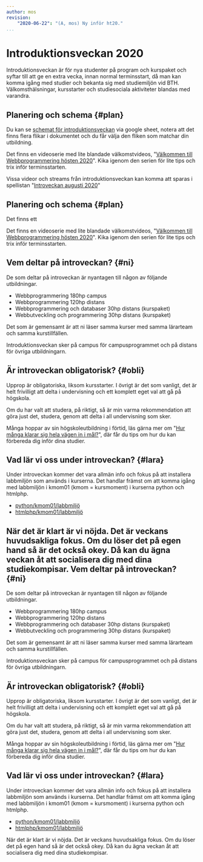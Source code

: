 ```yaml
---
author: mos
revision:
    "2020-06-22": "(A, mos) Ny inför ht20."
...
```

Introduktionsveckan 2020
==================================

Introduktionsveckan är för nya studenter på program och kurspaket och syftar till att ge en extra vecka, innan normal terminsstart, då man kan komma igång med studier och bekanta sig med studiemiljön vid BTH. Välkomsthälsningar, kursstarter och studiesociala aktiviteter blandas med varandra.

<!--more-->



Planering och schema {#plan}
-----------------------------------

Du kan se [schemat för introduktionsveckan](https://docs.google.com/spreadsheets/d/1d6pcs09zjH1_KHSBP7MFu6pIRmBM2WnFUtyCikTmivE/) via google sheet, notera att det finns flera flikar i dokumentet och du får välja den fliken som matchar din utbildning.

Det finns en videoserie med lite blandade välkomstvideos, "[Välkommen till Webbprogrammering hösten 2020](https://www.youtube.com/playlist?list=PLKtP9l5q3ce96v15ZqsTmKL5hkoLX-iOn)". Kika igenom den serien för lite tips och trix inför terminsstarten.

Vissa videor och streams från introduktionsveckan kan komma att sparas i spellistan "[Introveckan augusti 2020](https://www.youtube.com/watch?v=Jdssd4EYde4&list=PLKtP9l5q3ce9nk3HC7P69LU-4dpdBoSyD)"



Planering och schema {#plan}
-----------------------------------

Det finns ett

Det finns en videoserie med lite blandade välkomstvideos, "[Välkommen till Webbprogrammering hösten 2020](https://www.youtube.com/playlist?list=PLKtP9l5q3ce96v15ZqsTmKL5hkoLX-iOn)". Kika igenom den serien för lite tips och trix inför terminsstarten.



Vem deltar på introveckan? {#ni}
-----------------------------------

De som deltar på introveckan är nyantagen till någon av följande utbildningar.

* Webbprogrammering 180hp campus <!--wip/2019 -->
* Webbprogrammering 120hp distans <!-- wipd/2019 -->
* Webbprogrammering och databaser 30hp distans (kurspaket)
* Webbutveckling och programmering 30hp distans (kurspaket)

Det som är gemensamt är att ni läser samma kurser med samma lärarteam och samma kurstillfällen.

Introduktionsveckan sker på campus för campusprogrammet och på distans för övriga utbildningarn.



Är introveckan obligatorisk? {#obli}
-----------------------------------

Upprop är obligatoriska, liksom kursstarter. I övrigt är det som vanligt, det är helt frivilligt att delta i undervisning och ett komplett eget val att gå på högskola.

Om du har valt att studera, på riktigt, så är min varma rekommendation att göra just det, studera, genom att delta i all undervisning som sker.

Många hoppar av sin högskoleutbildning i förtid, läs gärna mer om "[Hur många klarar sig hela vägen in i mål?](blogg/hur-manga-klarar-sig-hela-vagen-in-i-mal)", där får du tips om hur du kan förbereda dig inför dina studier.



Vad lär vi oss under introveckan? {#lara}
-----------------------------------

Under introveckan kommer det vara allmän info och fokus på att installera labbmiljön som används i kurserna. Det handlar främst om att komma igång med labbmiljön i kmom01 (kmom = kursmoment) i kurserna python och htmlphp.

* [python/kmom01/labbmiljö](kurser/python/labbmiljo)
* [htmlphp/kmom01/labbmiljö](kurser/htmlphp/labbmiljo)

När det är klart är vi nöjda. Det är veckans huvudsakliga fokus. Om du löser det på egen hand så är det också okey. Då kan du ägna veckan åt att socialisera dig med dina studiekompisar.
Vem deltar på introveckan? {#ni}
-----------------------------------

De som deltar på introveckan är nyantagen till någon av följande utbildningar.

* Webbprogrammering 180hp campus <!--wip/2019 -->
* Webbprogrammering 120hp distans <!-- wipd/2019 -->
* Webbprogrammering och databaser 30hp distans (kurspaket)
* Webbutveckling och programmering 30hp distans (kurspaket)

Det som är gemensamt är att ni läser samma kurser med samma lärarteam och samma kurstillfällen.

Introduktionsveckan sker på campus för campusprogrammet och på distans för övriga utbildningarn.



Är introveckan obligatorisk? {#obli}
-----------------------------------

Upprop är obligatoriska, liksom kursstarter. I övrigt är det som vanligt, det är helt frivilligt att delta i undervisning och ett komplett eget val att gå på högskola.

Om du har valt att studera, på riktigt, så är min varma rekommendation att göra just det, studera, genom att delta i all undervisning som sker.

Många hoppar av sin högskoleutbildning i förtid, läs gärna mer om "[Hur många klarar sig hela vägen in i mål?](blogg/hur-manga-klarar-sig-hela-vagen-in-i-mal)", där får du tips om hur du kan förbereda dig inför dina studier.



Vad lär vi oss under introveckan? {#lara}
-----------------------------------

Under introveckan kommer det vara allmän info och fokus på att installera labbmiljön som används i kurserna. Det handlar främst om att komma igång med labbmiljön i kmom01 (kmom = kursmoment) i kurserna python och htmlphp.

* [python/kmom01/labbmiljö](kurser/python/labbmiljo)
* [htmlphp/kmom01/labbmiljö](kurser/htmlphp/labbmiljo)

När det är klart är vi nöjda. Det är veckans huvudsakliga fokus. Om du löser det på egen hand så är det också okey. Då kan du ägna veckan åt att socialisera dig med dina studiekompisar.
